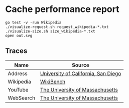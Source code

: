 # Cache performance report

```
go test -v -run Wikipedia
./visualize-request.sh request_wikipedia-*.txt
./visualize-size.sh size_wikipedia-*.txt
open out.svg
```

## Traces

Name         | Source
------------ | ------
Address      | [University of California, San Diego](http://cseweb.ucsd.edu/classes/fa07/cse240a/project1.html)
Wikipedia    | [WikiBench](http://www.wikibench.eu/)
YouTube      | [The University of Massachusetts](http://traces.cs.umass.edu/index.php/Network/Network)
WebSearch    | [The University of Massachusetts](http://traces.cs.umass.edu/index.php/Storage/Storage)
